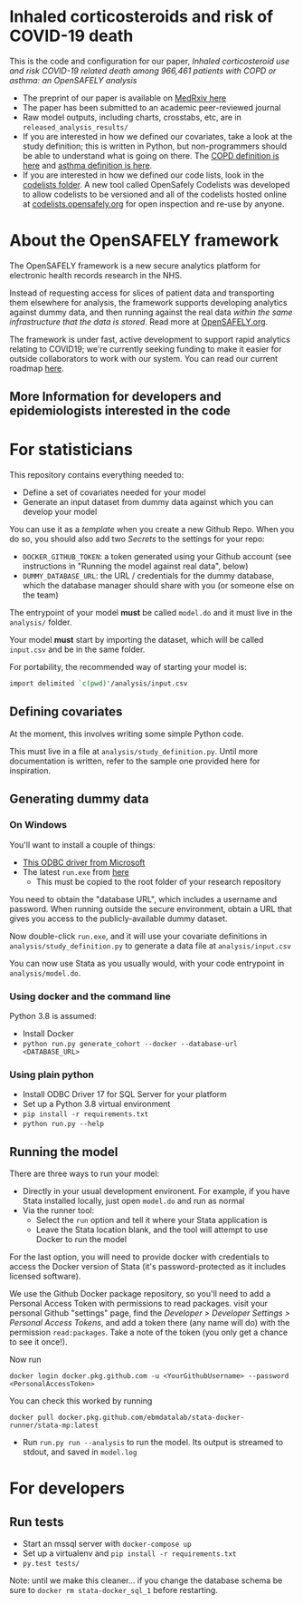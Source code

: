 # Inhaled corticosteroids and risk of COVID-19 death

This is the code and configuration for our paper, _Inhaled corticosteroid use and risk COVID-19 related death among 966,461 patients with COPD or asthma: an OpenSAFELY analysis_

* The preprint of our paper is available on [MedRxiv here](https://www.medrxiv.org/content/10.1101/2020.06.19.20135491v1)
* The paper has been submitted to an academic peer-reviewed journal 
* Raw model outputs, including charts, crosstabs, etc, are in `released_analysis_results/`
* If you are interested in how we defined our covariates, take a look at the study definition; this is written in Python, but non-programmers should be able to understand what is going on there. The [COPD definition is here](https://github.com/opensafely/ics-research/blob/master/analysis/study_definition_copd.py) and [asthma definition is here](https://github.com/opensafely/ics-research/blob/master/analysis/study_definition_asthma.py).
* If you are interested in how we defined our code lists, look in the [codelists folder](./codelists/). A new tool
called OpenSafely Codelists was developed to allow codelists to be versioned and all of the codelists hosted online at [codelists.opensafely.org](http://codelists.opensafely.org) for open inspection and re-use by anyone.

# About the OpenSAFELY framework

The OpenSAFELY framework is a new secure analytics platform for
electronic health records research in the NHS.

Instead of requesting access for slices of patient data and
transporting them elsewhere for analysis, the framework supports
developing analytics against dummy data, and then running against the
real data *within the same infrastructure that the data is stored*.
Read more at [OpenSAFELY.org](https://opensafely.org).

The framework is under fast, active development to support rapid
analytics relating to COVID19; we're currently seeking funding to make
it easier for outside collaborators to work with our system.  You can
read our current roadmap [here](https://github.com/ebmdatalab/opensafely-research-template/blob/master/ROADMAP.md).







## More Information for developers and epidemiologists interested in the code

# For statisticians

This repository contains everything needed to:

* Define a set of covariates needed for your model
* Generate an input dataset from dummy data against which you can develop your model

You can use it as a *template* when you create a new Github Repo.  When you do so, you should also add two *Secrets* to the settings for your repo:

 * `DOCKER_GITHUB_TOKEN`: a token generated using your Github account (see instructions in "Running the model against real data", below)
 * `DUMMY_DATABASE_URL`: the URL / credentials for the dummy database, which the database manager should share with you (or someone else on the team)

The entrypoint of your model **must** be called `model.do` and it must
live in the `analysis/` folder.

Your model **must** start by importing the dataset, which will be called
`input.csv` and be in the same folder.

For portability, the recommended way of starting your model is:

```stata
import delimited `c(pwd)'/analysis/input.csv
```

## Defining covariates

At the moment, this involves writing some simple Python code.

This must live in a file at `analysis/study_definition.py`.  Until
more documentation is written, refer to the sample one provided here
for inspiration.

## Generating dummy data

### On Windows
You'll want to install a couple of things:

* [This ODBC driver from Microsoft]( https://www.microsoft.com/en-us/download/details.aspx?id=56567)
* The latest `run.exe` from [here](https://github.com/ebmdatalab/opencorona-research-template/releases)
  * This must be copied to the root folder of your research repository

You need to obtain the "database URL", which includes a username and
password.  When running outside the secure environment, obtain a URL
that gives you access to the publicly-available dummy dataset.

Now double-click `run.exe`, and it will use your covariate definitions
in `analysis/study_definition.py` to generate a data file at `analysis/input.csv`

You can now use Stata as you usually would, with your code entrypoint
in `analysis/model.do`.

### Using docker and the command line

Python 3.8 is assumed:

* Install Docker
* `python run.py generate_cohort --docker --database-url <DATABASE_URL>`

### Using plain python

* Install ODBC Driver 17 for SQL Server for your platform
* Set up a Python 3.8 virtual environment
* `pip install -r requirements.txt`
* `python run.py --help`

## Running the model

There are three ways to run your model:

* Directly in your usual development environent. For example, if you have Stata installed locally, just open `model.do` and run as normal
* Via the runner tool:
   * Select the `run` option and tell it where your Stata application is
   * Leave the Stata location blank, and the tool will attempt to use Docker to run the model

For the last option, you will need to provide docker with credentials
to access the Docker version of Stata (it's password-protected as it
includes licensed software).

We use the Github Docker package repository, so you'll need to add a
Personal Access Token with permissions to read packages. visit your
personal Github "settings" page, find the *Developer > Developer
Settings > Personal Access Tokens*, and add a token there (any name
will do) with the permission `read:packages`. Take a note of the token
(you only get a chance to see it once!).

Now run

    docker login docker.pkg.github.com -u <YourGithubUsername> --password <PersonalAccessToken>

You can check this worked by running

    docker pull docker.pkg.github.com/ebmdatalab/stata-docker-runner/stata-mp:latest

* Run `run.py run --analysis` to run the model. Its output is streamed to stdout, and saved in `model.log`

# For developers

## Run tests

* Start an mssql server with `docker-compose up`
* Set up a virtualenv and `pip install -r requirements.txt`
* `py.test tests/`

Note: until we make this cleaner... if you change the database schema
be sure to `docker rm stata-docker_sql_1` before restarting.
